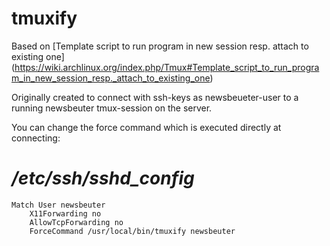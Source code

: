 # tmuxify
Based on [Template script to run program in new session resp. attach to existing one] (https://wiki.archlinux.org/index.php/Tmux#Template_script_to_run_program_in_new_session_resp._attach_to_existing_one)

Originally created to connect with ssh-keys as newsbeueter-user to a running newsbeuter tmux-session on the server.


You can change the force command which is executed directly at connecting:

 # */etc/ssh/sshd_config*

    Match User newsbeuter
        X11Forwarding no
        AllowTcpForwarding no
        ForceCommand /usr/local/bin/tmuxify newsbeuter
